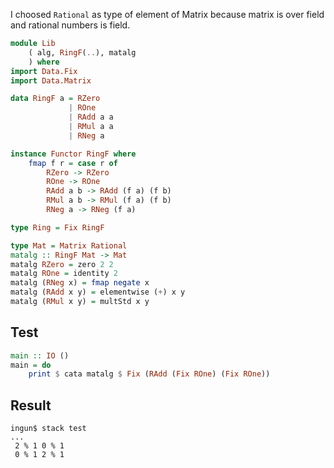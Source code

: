 I choosed `Rational` as type of element of Matrix because matrix is over field and rational numbers is field.
```haskell
module Lib
    ( alg, RingF(..), matalg
    ) where
import Data.Fix
import Data.Matrix

data RingF a = RZero
             | ROne
             | RAdd a a 
             | RMul a a
             | RNeg a

instance Functor RingF where
    fmap f r = case r of
        RZero -> RZero
        ROne -> ROne
        RAdd a b -> RAdd (f a) (f b)
        RMul a b -> RMul (f a) (f b)
        RNeg a -> RNeg (f a)

type Ring = Fix RingF

type Mat = Matrix Rational
matalg :: RingF Mat -> Mat
matalg RZero = zero 2 2 
matalg ROne = identity 2 
matalg (RNeg x) = fmap negate x 
matalg (RAdd x y) = elementwise (+) x y 
matalg (RMul x y) = multStd x y 
```
## Test

```haskell
main :: IO ()
main = do
    print $ cata matalg $ Fix (RAdd (Fix ROne) (Fix ROne))
```

## Result

```shell
ingun$ stack test
...
 2 % 1 0 % 1
 0 % 1 2 % 1
```